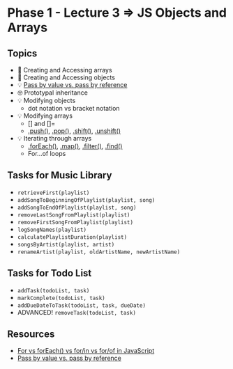 # Phase 1 - Lecture 3 => JS Objects and Arrays


## Topics
- 📌 Creating and Accessing arrays
- 📌 Creating and Accessing objects
- 💡 [Pass by value vs. pass by reference](https://pediaa.com/what-is-the-difference-between-pass-by-value-and-pass-by-reference/) 
- 🤓 Prototypal inheritance
- 💡 Modifying objects
  - dot notation vs bracket notation
- 💡 Modifying arrays
  - [] and []=
  - [.push()](https://developer.mozilla.org/en-US/docs/Web/JavaScript/Reference/Global_Objects/Array/push), [.pop()](https://developer.mozilla.org/en-US/docs/Web/JavaScript/Reference/Global_Objects/Array/pop), [.shift()](https://developer.mozilla.org/en-US/docs/Web/JavaScript/Reference/Global_Objects/Array/shift), [.unshift()](https://developer.mozilla.org/en-US/docs/Web/JavaScript/Reference/Global_Objects/Array/unshift)
- 💡 Iterating through arrays
  - [.forEach()](https://developer.mozilla.org/en-US/docs/Web/JavaScript/Reference/Global_Objects/Array/forEach), [.map()](https://developer.mozilla.org/en-US/docs/Web/JavaScript/Reference/Global_Objects/Array/map), [.filter()](https://developer.mozilla.org/en-US/docs/Web/JavaScript/Reference/Global_Objects/Array/filter), [.find()](https://developer.mozilla.org/en-US/docs/Web/JavaScript/Reference/Global_Objects/Array/find)
  - For...of loops


## Tasks for Music Library

- `retrieveFirst(playlist)`
- `addSongToBeginningOfPlaylist(playlist, song)`
- `addSongToEndOfPlaylist(playlist, song)`
- `removeLastSongFromPlaylist(playlist)`
- `removeFirstSongFromPlaylist(playlist)`
- `logSongNames(playlist)`
- `calculatePlaylistDuration(playlist)`
- `songsByArtist(playlist, artist)`
- `renameArtist(playlist, oldArtistName, newArtistName)`

## Tasks for Todo List

- `addTask(todoList, task)`
- `markComplete(todoList, task)`
- `addDueDateToTask(todoList, task, dueDate)`
- ADVANCED! `removeTask(todoList, task)`

## Resources

- [For vs forEach() vs for/in vs for/of in JavaScript](https://thecodebarbarian.com/for-vs-for-each-vs-for-in-vs-for-of-in-javascript.html)
- [Pass by value vs. pass by reference](https://pediaa.com/what-is-the-difference-between-pass-by-value-and-pass-by-reference/) 
